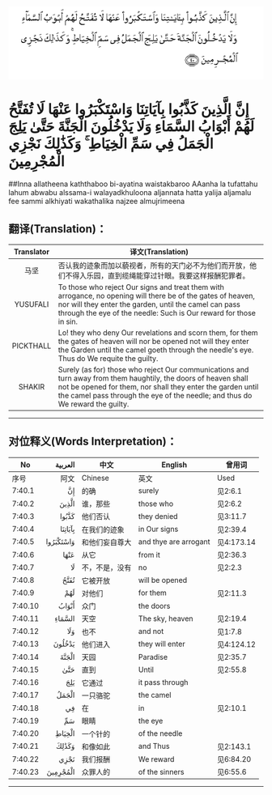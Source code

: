 ![007:040](images/007_040.gif)

# إِنَّ الَّذِينَ كَذَّبُوا بِآيَاتِنَا وَاسْتَكْبَرُوا عَنْهَا لَا تُفَتَّحُ لَهُمْ أَبْوَابُ السَّمَاءِ وَلَا يَدْخُلُونَ الْجَنَّةَ حَتَّىٰ يَلِجَ الْجَمَلُ فِي سَمِّ الْخِيَاطِ ۚ وَكَذَٰلِكَ نَجْزِي الْمُجْرِمِينَ 

##Inna allatheena kaththaboo bi-ayatina waistakbaroo AAanha la tufattahu lahum abwabu alssama-i walayadkhuloona aljannata hatta yalija aljamalu fee sammi alkhiyati wakathalika najzee almujrimeena 

## 翻译(Translation)：

| Translator | 译文(Translation)                                            |
| :--------: | ------------------------------------------------------------ |
|    马坚    | 否认我的迹象而加以藐视者，所有的天门必不为他们而开放，他们不得入乐园，直到缆绳能穿过针眼。我要这样报酬犯罪者。 |
|  YUSUFALI  | To those who reject Our signs and treat them with arrogance, no opening will there be of the gates of heaven, nor will they enter the garden, until the camel can pass through the eye of the needle: Such is Our reward for those in sin. |
| PICKTHALL  | Lo! they who deny Our revelations and scorn them, for them the gates of heaven will nor be opened not will they enter the Garden until the camel goeth through the needle's eye. Thus do We requite the guilty. |
|   SHAKIR   | Surely (as for) those who reject Our communications and turn away from them haughtily, the doors of heaven shall not be opened for them, nor shall they enter the garden until the camel pass through the eye of the needle; and thus do We reward the guilty. |

---

## 对位释义(Words Interpretation)：

| No   | العربية | 中文    | English | 曾用词 |
| ---- | ------: | ------- | ------- | ------ |
| 序号 |    阿文 | Chinese | 英文    | Used   |
| 7:40.1  | إِنَّ        | 的确           | surely                | 见2:6.1    |
| 7:40.2  | الَّذِينَ     | 谁，那些       | those who             | 见2:6.2    |
| 7:40.3  | كَذَّبُوا     | 他们否认       | they denied           | 见3:11.7   |
| 7:40.4  | بِآيَاتِنَا   | 在我们的迹象   | in Our signs          | 见2:39.4   |
| 7:40.5  | وَاسْتَكْبَرُوا | 和他们妄自尊大 | and thye are arrogant | 见4:173.14 |
| 7:40.6  | عَنْهَا      | 从它           | from it               | 见2:36.3   |
| 7:40.7  | لَا        | 不，不是，没有 | no                    | 见2:2.3    |
| 7:40.8  | تُفَتَّحُ      | 它被开放       | will be opened        |            |
| 7:40.9  | لَهُمْ       | 对他们         | for them              | 见2:11.3   |
| 7:40.10 | أَبْوَابُ     | 众门           | the doors             |            |
| 7:40.11 | السَّمَاءِ    | 天空           | The sky, heaven       | 见2:19.4   |
| 7:40.12 | وَلَا       | 也不           | and not               | 见1:7.8    |
| 7:40.13 | يَدْخُلُونَ    | 他们进入       | they will enter       | 见4:124.12 |
| 7:40.14 | الْجَنَّةَ     | 天园           | Paradise              | 见2:35.7   |
| 7:40.15 | حَتَّىٰ       | 直到           | Until                 | 见2:55.8   |
| 7:40.16 | يَلِجَ       | 它通过         | it pass through       |            |
| 7:40.17 | الْجَمَلُ     | 一只骆驼       | the camel             |            |
| 7:40.18 | فِي        | 在             | in                    | 见2:10.1   |
| 7:40.19 | سَمِّ        | 眼睛           | the eye               |            |
| 7:40.20 | الْخِيَاطِ    | 一个针的       | of the needle         |            |
| 7:40.21 | وَكَذَٰلِكَ     | 和像如此       | and Thus              | 见2:143.1  |
| 7:40.22 | نَجْزِي      | 我们报酬       | We reward             | 见6:84.20  |
| 7:40.23 | الْمُجْرِمِينَ  | 众罪人的       | of the sinners        | 见6:55.6   |

---
